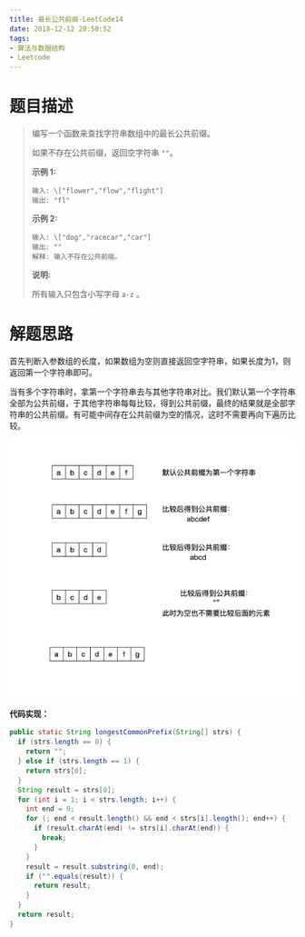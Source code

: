 ```yaml
---
title: 最长公共前缀-LeetCode14
date: 2018-12-12 20:50:52
tags: 
- 算法与数据结构
- Leetcode
---
```


# 题目描述

>编写一个函数来查找字符串数组中的最长公共前缀。
>
>如果不存在公共前缀，返回空字符串 `""`。
>
>**示例 1:**
>
>```
>输入: \["flower","flow","flight"]
>输出: "fl"
>```
>
>**示例 2:**
>
>```
>输入: \["dog","racecar","car"]
>输出: ""
>解释: 输入不存在公共前缀。
>```
>
>**说明:**
>
>所有输入只包含小写字母 `a-z` 。

<!--more-->

# 解题思路

首先判断入参数组的长度，如果数组为空则直接返回空字符串，如果长度为1，则返回第一个字符串即可。

当有多个字符串时，拿第一个字符串去与其他字符串对比。我们默认第一个字符串全部为公共前缀，于其他字符串每每比较，得到公共前缀，最终的结果就是全部字符串的公共前缀。有可能中间存在公共前缀为空的情况，这时不需要再向下遍历比较。

![](https://raw.githubusercontent.com/liunaijie/images/master/leetcode-14.png)

**代码实现：**

```java
public static String longestCommonPrefix(String[] strs) {
  if (strs.length == 0) {
    return "";
  } else if (strs.length == 1) {
    return strs[0];
  }
  String result = strs[0];
  for (int i = 1; i < strs.length; i++) {
    int end = 0;
    for (; end < result.length() && end < strs[i].length(); end++) {
      if (result.charAt(end) != strs[i].charAt(end)) {
        break;
      }
    }
    result = result.substring(0, end);
    if ("".equals(result)) {
      return result;
    }
  }
  return result;
}
```




